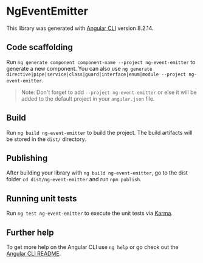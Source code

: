 # NgEventEmitter

This library was generated with [Angular CLI](https://github.com/angular/angular-cli) version 8.2.14.

## Code scaffolding

Run `ng generate component component-name --project ng-event-emitter` to generate a new component. You can also use `ng generate directive|pipe|service|class|guard|interface|enum|module --project ng-event-emitter`.
> Note: Don't forget to add `--project ng-event-emitter` or else it will be added to the default project in your `angular.json` file. 

## Build

Run `ng build ng-event-emitter` to build the project. The build artifacts will be stored in the `dist/` directory.

## Publishing

After building your library with `ng build ng-event-emitter`, go to the dist folder `cd dist/ng-event-emitter` and run `npm publish`.

## Running unit tests

Run `ng test ng-event-emitter` to execute the unit tests via [Karma](https://karma-runner.github.io).

## Further help

To get more help on the Angular CLI use `ng help` or go check out the [Angular CLI README](https://github.com/angular/angular-cli/blob/master/README.md).

